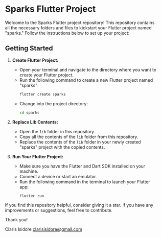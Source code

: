# Sparks Flutter Project

Welcome to the Sparks Flutter project repository! This repository contains all the necessary folders and files to kickstart your Flutter project named "sparks." Follow the instructions below to set up your project:

## Getting Started

1. **Create Flutter Project:**
   - Open your terminal and navigate to the directory where you want to create your Flutter project.
   - Run the following command to create a new Flutter project named "sparks":
     ```bash
     flutter create sparks
     ```
   - Change into the project directory:
     ```bash
     cd sparks
     ```

2. **Replace Lib Contents:**
   - Open the `lib` folder in this repository.
   - Copy all the contents of the `lib` folder from this repository.
   - Replace the contents of the `lib` folder in your newly created "sparks" project with the copied contents.

3. **Run Your Flutter Project:**
   - Make sure you have the Flutter and Dart SDK installed on your machine.
   - Connect a device or start an emulator.
   - Run the following command in the terminal to launch your Flutter app:
     ```bash
     flutter run
     ```




If you find this repository helpful, consider giving it a star. If you have any improvements or suggestions, feel free to contribute.

Thank you!

Claris Isidore 
clarisisidore@gmail.com
